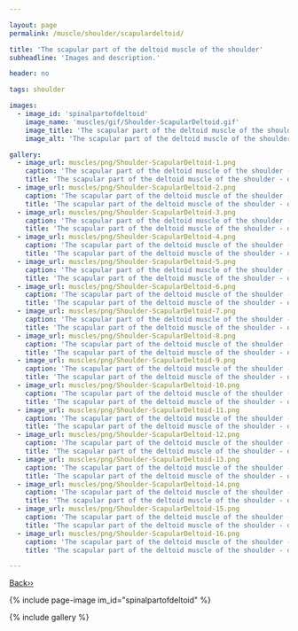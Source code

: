```yaml
---

layout: page
permalink: /muscle/shoulder/scapulardeltoid/

title: 'The scapular part of the deltoid muscle of the shoulder'
subheadline: 'Images and description.'

header: no

tags: shoulder

images:
  - image_id: 'spinalpartofdeltoid'
    image_name: 'muscles/gif/Shoulder-ScapularDeltoid.gif'
    image_title: 'The scapular part of the deltoid muscle of the shoulder'
    image_alt: 'The scapular part of the deltoid muscle of the shoulder' 

gallery:
  - image_url: muscles/png/Shoulder-ScapularDeltoid-1.png
    caption: 'The scapular part of the deltoid muscle of the shoulder - orientation 1'
    title: 'The scapular part of the deltoid muscle of the shoulder - orientation 1'
  - image_url: muscles/png/Shoulder-ScapularDeltoid-2.png
    caption: 'The scapular part of the deltoid muscle of the shoulder - orientation 2'
    title: 'The scapular part of the deltoid muscle of the shoulder - orientation 2'
  - image_url: muscles/png/Shoulder-ScapularDeltoid-3.png
    caption: 'The scapular part of the deltoid muscle of the shoulder - orientation 3'
    title: 'The scapular part of the deltoid muscle of the shoulder - orientation 3'
  - image_url: muscles/png/Shoulder-ScapularDeltoid-4.png
    caption: 'The scapular part of the deltoid muscle of the shoulder - orientation 4'
    title: 'The scapular part of the deltoid muscle of the shoulder - orientation 4'
  - image_url: muscles/png/Shoulder-ScapularDeltoid-5.png
    caption: 'The scapular part of the deltoid muscle of the shoulder - orientation 5'
    title: 'The scapular part of the deltoid muscle of the shoulder - orientation 5'
  - image_url: muscles/png/Shoulder-ScapularDeltoid-6.png
    caption: 'The scapular part of the deltoid muscle of the shoulder - orientation 6'
    title: 'The scapular part of the deltoid muscle of the shoulder - orientation 6'
  - image_url: muscles/png/Shoulder-ScapularDeltoid-7.png
    caption: 'The scapular part of the deltoid muscle of the shoulder - orientation 7'
    title: 'The scapular part of the deltoid muscle of the shoulder - orientation 7'
  - image_url: muscles/png/Shoulder-ScapularDeltoid-8.png
    caption: 'The scapular part of the deltoid muscle of the shoulder - orientation 8'
    title: 'The scapular part of the deltoid muscle of the shoulder - orientation 8'
  - image_url: muscles/png/Shoulder-ScapularDeltoid-9.png
    caption: 'The scapular part of the deltoid muscle of the shoulder - orientation 9'
    title: 'The scapular part of the deltoid muscle of the shoulder - orientation 9'
  - image_url: muscles/png/Shoulder-ScapularDeltoid-10.png
    caption: 'The scapular part of the deltoid muscle of the shoulder - orientation 10'
    title: 'The scapular part of the deltoid muscle of the shoulder - orientation 10'
  - image_url: muscles/png/Shoulder-ScapularDeltoid-11.png
    caption: 'The scapular part of the deltoid muscle of the shoulder - orientation 11'
    title: 'The scapular part of the deltoid muscle of the shoulder - orientation 11'
  - image_url: muscles/png/Shoulder-ScapularDeltoid-12.png
    caption: 'The scapular part of the deltoid muscle of the shoulder - orientation 12'
    title: 'The scapular part of the deltoid muscle of the shoulder - orientation 12'
  - image_url: muscles/png/Shoulder-ScapularDeltoid-13.png
    caption: 'The scapular part of the deltoid muscle of the shoulder - orientation 13'
    title: 'The scapular part of the deltoid muscle of the shoulder - orientation 13'
  - image_url: muscles/png/Shoulder-ScapularDeltoid-14.png
    caption: 'The scapular part of the deltoid muscle of the shoulder - orientation 14'
    title: 'The scapular part of the deltoid muscle of the shoulder - orientation 14'
  - image_url: muscles/png/Shoulder-ScapularDeltoid-15.png
    caption: 'The scapular part of the deltoid muscle of the shoulder - orientation 15'
    title: 'The scapular part of the deltoid muscle of the shoulder - orientation 15'
  - image_url: muscles/png/Shoulder-ScapularDeltoid-16.png
    caption: 'The scapular part of the deltoid muscle of the shoulder - orientation 16'
    title: 'The scapular part of the deltoid muscle of the shoulder - orientation 16'

---
```


[Back››](/muscle/shoulder/)

{% include page-image im_id="spinalpartofdeltoid" %}

{% include gallery %}
